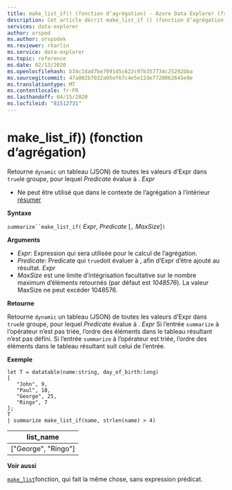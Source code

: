 ```yaml
---
title: make_list_if() (fonction d’agrégation) - Azure Data Explorer (fr) Microsoft Docs
description: Cet article décrit make_list_if () (fonction d’agrégation) dans Azure Data Explorer.
services: data-explorer
author: orspod
ms.author: orspodek
ms.reviewer: rkarlin
ms.service: data-explorer
ms.topic: reference
ms.date: 02/13/2020
ms.openlocfilehash: b34c1dad7be709145c622c97b357734c25292bba
ms.sourcegitcommit: 47a002b7032a05ef67c4e5e12de7720062645e9e
ms.translationtype: MT
ms.contentlocale: fr-FR
ms.lasthandoff: 04/15/2020
ms.locfileid: "81512731"
---
```

# <a name="make_list_if-aggregation-function"></a>make_list_if)) (fonction d’agrégation)

Retourne `dynamic` un tableau (JSON) de toutes les valeurs d’Expr dans `true`le groupe, pour lequel *Predicate* évalue à . *Expr*

* Ne peut être utilisé que dans le contexte de l’agrégation à l’intérieur [résumer](summarizeoperator.md)

**Syntaxe**

`summarize``make_list_if(` *Expr*, *Predicate* [`,` *MaxSize*]`)`

**Arguments**

* *Expr*: Expression qui sera utilisée pour le calcul de l’agrégation.
* *Predicate*: Predicate qui `true`doit évaluer à , afin d’Expr d’être ajouté au résultat. *Expr*
* *MaxSize* est une limite d’intégrisation facultative sur le nombre maximum d’éléments retournés (par défaut est *1048576*). La valeur MaxSize ne peut excéder 1048576.

**Retourne**

Retourne `dynamic` un tableau (JSON) de toutes les valeurs d’Expr dans `true`le groupe, pour lequel *Predicate* évalue à . *Expr*
Si l’entrée `summarize` à l’opérateur n’est pas triée, l’ordre des éléments dans le tableau résultant n’est pas défini.
Si l’entrée `summarize` à l’opérateur est triée, l’ordre des éléments dans le tableau résultant suit celui de l’entrée.

**Exemple**

```kusto
let T = datatable(name:string, day_of_birth:long)
[
   "John", 9,
   "Paul", 18,
   "George", 25,
   "Ringo", 7
];
T
| summarize make_list_if(name, strlen(name) > 4)
```

|list_name|
|----|
|["George", "Ringo"]|

**Voir aussi**

[`make_list`](./makelist-aggfunction.md)fonction, qui fait la même chose, sans expression prédicat.